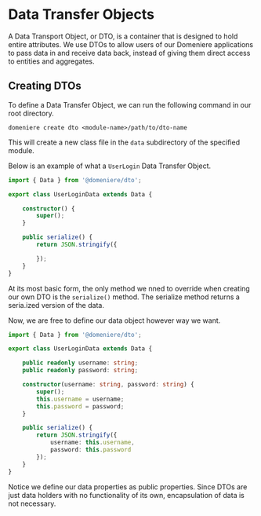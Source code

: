 # Data Transfer Objects
A Data Transport Object, or DTO, is a container that is designed to hold entire attributes. We use DTOs to allow users of our Domeniere applications to pass data in and receive data back, instead of giving them direct access to entities and aggregates. 

## Creating DTOs
To define a Data Transfer Object, we can run the following command in our root directory.
```
domeniere create dto <module-name>/path/to/dto-name
```
This will create a new class file in the `data` subdirectory of the specified module.

Below is an example of what a `UserLogin` Data Transfer Object.
```ts
import { Data } from '@domeniere/dto';

export class UserLoginData extends Data {

    constructor() {
        super();
    }

    public serialize() {
        return JSON.stringify({

        });
    }
}
```
At its most basic form, the only method we nned to override when creating our own DTO is the `serialize()` method. The serialize method returns a seria.ized version of the data.

Now, we are free to define our data object however way we want.
```ts
import { Data } from '@domeniere/dto';

export class UserLoginData extends Data {

    public readonly username: string;
    public readonly password: string;

    constructor(username: string, password: string) {
        super();
        this.username = username;
        this.password = password;
    }

    public serialize() {
        return JSON.stringify({
            username: this.username,
            password: this.password
        });
    }
}
```
Notice we define our data properties as public properties. Since DTOs are just data holders with no functionality of its own, encapsulation of data is not necessary.